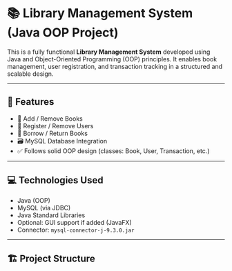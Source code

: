 # 📚 Library Management System (Java OOP Project)

This is a fully functional **Library Management System** developed using Java and Object-Oriented Programming (OOP) principles. It enables book management, user registration, and transaction tracking in a structured and scalable design.

---

## 🚀 Features

- 📘 Add / Remove Books
- 👥 Register / Remove Users
- 🔄 Borrow / Return Books
- 🗃️ MySQL Database Integration
- ✅ Follows solid OOP design (classes: Book, User, Transaction, etc.)

---

## 💻 Technologies Used

- Java (OOP)
- MySQL (via JDBC)
- Java Standard Libraries
- Optional: GUI support if added (JavaFX)
- Connector: `mysql-connector-j-9.3.0.jar`

---

## 🏗️ Project Structure

